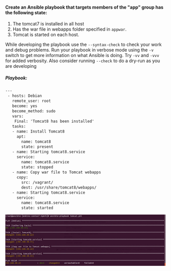 #### Create an Ansible playbook that targets members of the "app" group has the following state:  ####

1. The tomcat7 is installed in all host
2. Has the war file in webapps folder specified in `appwar`.
3. Tomcat is started on each host.

While developing the playbook use the `--syntax-check` to check your work and debug problems. Run your playbook in verbose mode using the `-v` switch to get more information on what Ansible is doing. Try `-vv` and `-vvv` for added verbosity. Also consider running `--check` to do a dry-run as you are developing



##### Playbook:

```
---
 - hosts: Debian
   remote_user: root
   become: yes
   become_method: sudo
   vars:
    Final: 'Tomcat8 has been installed'
   tasks:
   - name: Install Tomcat8
     apt:
       name: tomcat8
       state: present
   - name: Starting tomcat8.service
     service:
       name: tomcat8.service
       state: stopped
   - name: Copy war file to Tomcat webapps
     copy:
       src: /vagrant/
       dest: /usr/share/tomcat8/webapps/
   - name: Starting tomcat8.service
     service: 
       name: tomcat8.service 
       state: started
```
![Shell output](https://github.com/its4cs/DevOpsNinja/blob/master/Assignments/images/AnsibleDay4Assignment1-tomcatPlaybook.png)
